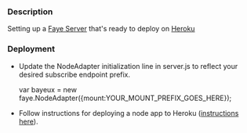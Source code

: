 ### Description

Setting up a [Faye Server](http://faye.jcoglan.com/) that's ready to deploy on [Heroku](http://heroku.com)

### Deployment

 * Update the NodeAdapter initialization line in server.js to reflect your desired subscribe endpoint prefix.

    var bayeux = new faye.NodeAdapter({mount:YOUR_MOUNT_PREFIX_GOES_HERE});

 * Follow instructions for deploying a node app to Heroku ([instructions here](https://devcenter.heroku.com/articles/nodejs)).


